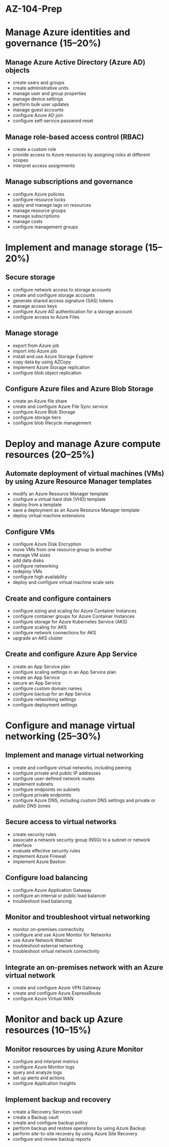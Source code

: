 # AZ-104-Prep

# Manage Azure identities and governance (15–20%)
## Manage Azure Active Directory (Azure AD) objects
- create users and groups
- create administrative units
- manage user and group properties
- manage device settings
- perform bulk user updates
- manage guest accounts
- configure Azure AD join
- configure self-service password reset
## Manage role-based access control (RBAC)
- create a custom role
- provide access to Azure resources by assigning roles at different scopes
- interpret access assignments
## Manage subscriptions and governance
- configure Azure policies 
- configure resource locks
- apply and manage tags on resources
- manage resource groups
- manage subscriptions
- manage costs 
- configure management groups
# Implement and manage storage (15–20%)
## Secure storage
- configure network access to storage accounts
- create and configure storage accounts
- generate shared access signature (SAS) tokens
- manage access keys
- configure Azure AD authentication for a storage account
- configure access to Azure Files
## Manage storage
- export from Azure job
- import into Azure job
- install and use Azure Storage Explorer
- copy data by using AZCopy
- implement Azure Storage replication
- configure blob object replication
## Configure Azure files and Azure Blob Storage
- create an Azure file share
- create and configure Azure File Sync service
- configure Azure Blob Storage
- configure storage tiers
- configure blob lifecycle management
# Deploy and manage Azure compute resources (20–25%)
## Automate deployment of virtual machines (VMs) by using Azure Resource Manager templates
- modify an Azure Resource Manager template
- configure a virtual hard disk (VHD) template
- deploy from a template
- save a deployment as an Azure Resource Manager template
- deploy virtual machine extensions
## Configure VMs
- configure Azure Disk Encryption
- move VMs from one resource group to another
- manage VM sizes
- add data disks
- configure networking
- redeploy VMs
- configure high availability
- deploy and configure virtual machine scale sets
## Create and configure containers
- configure sizing and scaling for Azure Container Instances
- configure container groups for Azure Container Instances
- configure storage for Azure Kubernetes Service (AKS)
- configure scaling for AKS
- configure network connections for AKS
- upgrade an AKS cluster
## Create and configure Azure App Service
- create an App Service plan
- configure scaling settings in an App Service plan
- create an App Service
- secure an App Service
- configure custom domain names
- configure backup for an App Service
- configure networking settings
- configure deployment settings
# Configure and manage virtual networking (25–30%)
## Implement and manage virtual networking
- create and configure virtual networks, including peering
- configure private and public IP addresses
- configure user-defined network routes 
- implement subnets
- configure endpoints on subnets
- configure private endpoints
- configure Azure DNS, including custom DNS settings and private or public DNS zones
## Secure access to virtual networks
- create security rules
- associate a network security group (NSG) to a subnet or network interface
- evaluate effective security rules
- implement Azure Firewall
- implement Azure Bastion
## Configure load balancing
- configure Azure Application Gateway
- configure an internal or public load balancer
- troubleshoot load balancing
## Monitor and troubleshoot virtual networking
- monitor on-premises connectivity
- configure and use Azure Monitor for Networks
- use Azure Network Watcher
- troubleshoot external networking
- troubleshoot virtual network connectivity
## Integrate an on-premises network with an Azure virtual network
- create and configure Azure VPN Gateway
- create and configure Azure ExpressRoute
- configure Azure Virtual WAN
# Monitor and back up Azure resources (10–15%)
## Monitor resources by using Azure Monitor
- configure and interpret metrics
- configure Azure Monitor logs
- query and analyze logs
- set up alerts and actions
- configure Application Insights
## Implement backup and recovery
- create a Recovery Services vault
- create a Backup vault
- create and configure backup policy
- perform backup and restore operations by using Azure Backup 
- perform site-to-site recovery by using Azure Site Recovery
- configure and review backup reports